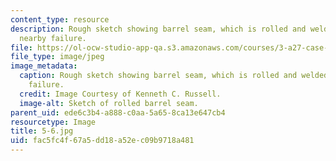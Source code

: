 ```yaml
---
content_type: resource
description: Rough sketch showing barrel seam, which is rolled and welded, and the
  nearby failure.
file: https://ol-ocw-studio-app-qa.s3.amazonaws.com/courses/3-a27-case-studies-in-forensic-metallurgy-fall-2007/fac5fc4f67a5dd18a52ec09b9718a481_5-6.jpg
file_type: image/jpeg
image_metadata:
  caption: Rough sketch showing barrel seam, which is rolled and welded, and the nearby
    failure.
  credit: Image Courtesy of Kenneth C. Russell.
  image-alt: Sketch of rolled barrel seam.
parent_uid: ede6c3b4-a888-c0aa-5a65-8ca13e647cb4
resourcetype: Image
title: 5-6.jpg
uid: fac5fc4f-67a5-dd18-a52e-c09b9718a481
---
```

